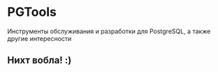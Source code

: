 # PGTools
Инструменты обслуживания и разработки для PostgreSQL, а также другие интересности

## Нихт вобла! :)
